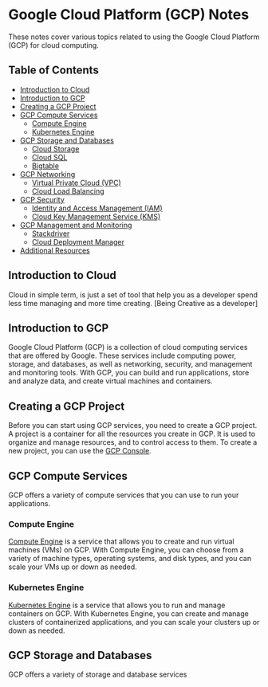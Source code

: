 # Google Cloud Platform (GCP) Notes

These notes cover various topics related to using the Google Cloud Platform (GCP) for cloud computing.

## Table of Contents

- [Introduction to Cloud](#introduction-to-cloud)
- [Introduction to GCP](#introduction-to-gcp)
- [Creating a GCP Project](#creating-a-gcp-project)
- [GCP Compute Services](#gcp-compute-services)
    - [Compute Engine](#compute-engine)
    - [Kubernetes Engine](#kubernetes-engine)
- [GCP Storage and Databases](#gcp-storage-and-databases)
    - [Cloud Storage](#cloud-storage)
    - [Cloud SQL](#cloud-sql)
    - [Bigtable](#bigtable)
- [GCP Networking](#gcp-networking)
    - [Virtual Private Cloud (VPC)](#virtual-private-cloud)
    - [Cloud Load Balancing](#cloud-load-balancing)
- [GCP Security](#gcp-security)
    - [Identity and Access Management (IAM)](#identity-and-access-management)
    - [Cloud Key Management Service (KMS)](#cloud-key-management-service)
- [GCP Management and Monitoring](#gcp-management-and-monitoring)
    - [Stackdriver](#stackdriver)
    - [Cloud Deployment Manager](#cloud-deployment-manager)
- [Additional Resources](#additional-resources)

## Introduction to Cloud

Cloud in simple term, is just a set of tool that help you as a developer spend less time managing and more time creating.
[Being Creative as a developer]


## Introduction to GCP

Google Cloud Platform (GCP) is a collection of cloud computing services that are offered by Google. These services include computing power, storage, and databases, as well as networking, security, and management and monitoring tools. With GCP, you can build and run applications, store and analyze data, and create virtual machines and containers.

## Creating a GCP Project

Before you can start using GCP services, you need to create a GCP project. A project is a container for all the resources you create in GCP. It is used to organize and manage resources, and to control access to them. To create a new project, you can use the [GCP Console](https://console.cloud.google.com/).

## GCP Compute Services

GCP offers a variety of compute services that you can use to run your applications.

### Compute Engine

[Compute Engine](https://cloud.google.com/compute/) is a service that allows you to create and run virtual machines (VMs) on GCP. With Compute Engine, you can choose from a variety of machine types, operating systems, and disk types, and you can scale your VMs up or down as needed.

### Kubernetes Engine

[Kubernetes Engine](https://cloud.google.com/kubernetes-engine/) is a service that allows you to run and manage containers on GCP. With Kubernetes Engine, you can create and manage clusters of containerized applications, and you can scale your clusters up or down as needed.

## GCP Storage and Databases

GCP offers a variety of storage and database services
